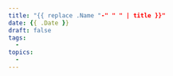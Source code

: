 ```yaml
---
title: "{{ replace .Name "-" " " | title }}"
date: {{ .Date }}
draft: false
tags:
  - 
topics:
  - 
---
```


